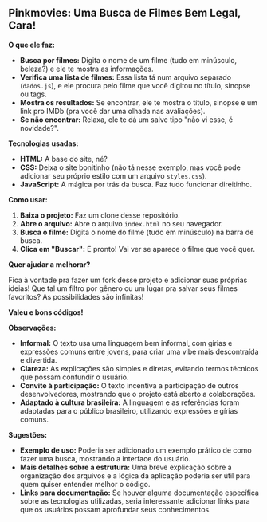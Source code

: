 ## Pinkmovies: Uma Busca de Filmes Bem Legal, Cara!

**O que ele faz:**

* **Busca por filmes:** Digita o nome de um filme (tudo em minúsculo, beleza?) e ele te mostra as informações.
* **Verifica uma lista de filmes:** Essa lista tá num arquivo separado (`dados.js`), e ele procura pelo filme que você digitou no título, sinopse ou tags.
* **Mostra os resultados:** Se encontrar, ele te mostra o título, sinopse e um link pro IMDb (pra você dar uma olhada nas avaliações).
* **Se não encontrar:** Relaxa, ele te dá um salve tipo "não vi esse, é novidade?".

**Tecnologias usadas:**

* **HTML:** A base do site, né?
* **CSS:** Deixa o site bonitinho (não tá nesse exemplo, mas você pode adicionar seu próprio estilo com um arquivo `styles.css`).
* **JavaScript:** A mágica por trás da busca. Faz tudo funcionar direitinho.

**Como usar:**

1. **Baixa o projeto:** Faz um clone desse repositório.
2. **Abre o arquivo:** Abre o arquivo `index.html` no seu navegador.
3. **Busca o filme:** Digita o nome do filme (tudo em minúsculo) na barra de busca.
4. **Clica em "Buscar":** E pronto! Vai ver se aparece o filme que você quer.

**Quer ajudar a melhorar?**

Fica à vontade pra fazer um fork desse projeto e adicionar suas próprias ideias! Que tal um filtro por gênero ou um lugar pra salvar seus filmes favoritos? As possibilidades são infinitas!

**Valeu e bons códigos!**

**Observações:**

* **Informal:** O texto usa uma linguagem bem informal, com gírias e expressões comuns entre jovens, para criar uma vibe mais descontraída e divertida.
* **Clareza:** As explicações são simples e diretas, evitando termos técnicos que possam confundir o usuário.
* **Convite à participação:** O texto incentiva a participação de outros desenvolvedores, mostrando que o projeto está aberto a colaborações.
* **Adaptado à cultura brasileira:** A linguagem e as referências foram adaptadas para o público brasileiro, utilizando expressões e gírias comuns.

**Sugestões:**

* **Exemplo de uso:** Poderia ser adicionado um exemplo prático de como fazer uma busca, mostrando a interface do usuário.
* **Mais detalhes sobre a estrutura:** Uma breve explicação sobre a organização dos arquivos e a lógica da aplicação poderia ser útil para quem quiser entender melhor o código.
* **Links para documentação:** Se houver alguma documentação específica sobre as tecnologias utilizadas, seria interessante adicionar links para que os usuários possam aprofundar seus conhecimentos.
